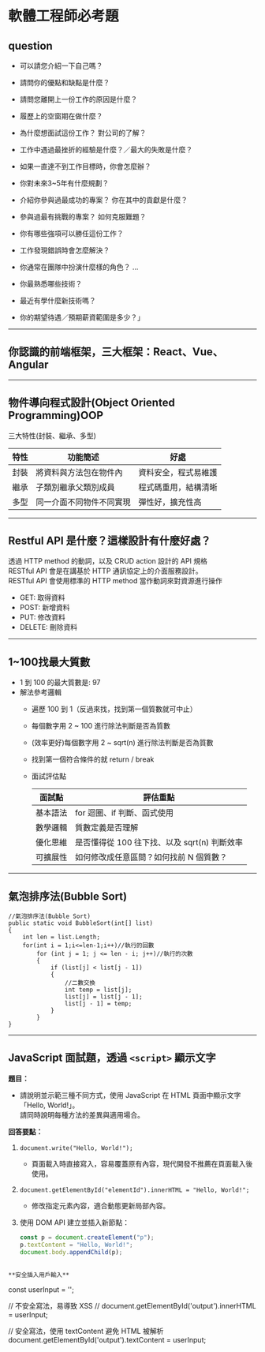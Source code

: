 # 軟體工程師必考題

## question
* 可以請您介紹一下自己嗎？
* 請問你的優點和缺點是什麼？
* 請問您離開上一份工作的原因是什麼？
* 履歷上的空窗期在做什麼？
* 為什麼想面試這份工作？ 對公司的了解？
* 工作中遇過最挫折的經驗是什麼？／最大的失敗是什麼？
* 如果一直達不到工作目標時，你會怎麼辦？
* 你對未來3~5年有什麼規劃？

* 介紹你參與過最成功的專案？ 你在其中的貢獻是什麼？
* 參與過最有挑戰的專案？ 如何克服難題？
* 你有哪些強項可以勝任這份工作？
* 工作發現錯誤時會怎麼解決？
* 你通常在團隊中扮演什麼樣的角色？ ...
* 你最熟悉哪些技術？
* 最近有學什麼新技術嗎？

* 你的期望待遇／預期薪資範圍是多少？」



---
## 你認識的前端框架，三大框架：React、Vue、Angular

---
## 物件導向程式設計(Object Oriented Programming)OOP  
  三大特性(封裝、繼承、多型)

  | 特性   | 功能簡述                    | 好處                       |
  |--------|----------------------------|----------------------------|
  | 封裝   | 將資料與方法包在物件內    | 資料安全，程式易維護       |
  | 繼承   | 子類別繼承父類別成員      | 程式碼重用，結構清晰       |
  | 多型   | 同一介面不同物件不同實現  | 彈性好，擴充性高           |

---
## Restful API 是什麼？這樣設計有什麼好處？
  透過 HTTP method 的動詞，以及 CRUD action 設計的 API 規格  
  RESTful API 會是在講基於 HTTP 通訊協定上的介面服務設計。  
  RESTful API 會使用標準的 HTTP method 當作動詞來對資源進行操作  
  * GET: 取得資料
  * POST: 新增資料
  * PUT: 修改資料
  * DELETE: 刪除資料

---
## 1~100找最大質數
- 1 到 100 的最大質數是: 97
- 解法參考邏輯
  - 遍歷 100 到 1（反過來找，找到第一個質數就可中止）
  - 每個數字用 2 ~ 100 進行除法判斷是否為質數
  - (效率更好)每個數字用 2 ~ sqrt(n) 進行除法判斷是否為質數
  - 找到第一個符合條件的就 return / break

  - 面試評估點  

    | 面試點       | 評估重點                                           |
    |--------------|---------------------------------------------------|
    | 基本語法     | for 迴圈、if 判斷、函式使用                          |
    | 數學邏輯     | 質數定義是否理解                                    |
    | 優化思維     | 是否懂得從 100 往下找、以及 sqrt(n) 判斷效率          |
    | 可擴展性     | 如何修改成任意區間？如何找前 N 個質數？               |


---
## 氣泡排序法(Bubble Sort)
```
//氣泡排序法(Bubble Sort)
public static void BubbleSort(int[] list)
{
    int len = list.Length;
    for(int i = 1;i<=len-1;i++)//執行的回數
        for (int j = 1; j <= len - i; j++)//執行的次數
        {
            if (list[j] < list[j - 1])
            {
                //二數交換
                int temp = list[j];
                list[j] = list[j - 1];
                list[j - 1] = temp;
            }
        }
}
```
---
## JavaScript 面試題，透過 `<script>` 顯示文字

**題目：**
- 請說明並示範三種不同方式，使用 JavaScript 在 HTML 頁面中顯示文字「Hello, World!」。  
請同時說明每種方法的差異與適用場合。

**回答要點：**
1. `document.write("Hello, World!");`  
   - 頁面載入時直接寫入，容易覆蓋原有內容，現代開發不推薦在頁面載入後使用。

2. `document.getElementById("elementId").innerHTML = "Hello, World!";`  
   - 修改指定元素內容，適合動態更新局部內容。

3. 使用 DOM API 建立並插入新節點：  
   ```js
   const p = document.createElement("p");
   p.textContent = "Hello, World!";
   document.body.appendChild(p);
  ```

**安全插入用戶輸入**
```
const userInput = '<script>alert("XSS")</script>';

// 不安全寫法，易導致 XSS
// document.getElementById('output').innerHTML = userInput;

// 安全寫法，使用 textContent 避免 HTML 被解析
document.getElementById('output').textContent = userInput;
```